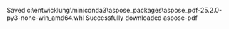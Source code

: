 Saved c:\entwicklung\miniconda3\aspose_packages\aspose_pdf-25.2.0-py3-none-win_amd64.whl
Successfully downloaded aspose-pdf
